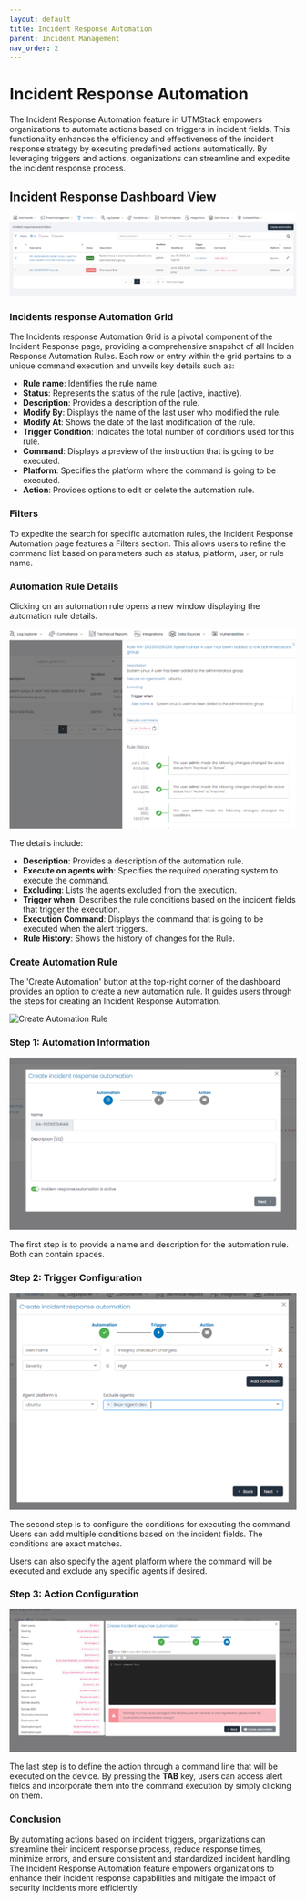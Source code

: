 ```yaml
---
layout: default
title: Incident Response Automation
parent: Incident Management
nav_order: 2
---
```


# Incident Response Automation

The Incident Response Automation feature in UTMStack empowers organizations to automate actions based on triggers in incident fields. This functionality enhances the efficiency and effectiveness of the incident response strategy by executing predefined actions automatically. By leveraging triggers and actions, organizations can streamline and expedite the incident response process.

## Incident Response Dashboard View

![Dashboard View](./../Images/../../Images/Components/Incidents/incidentresponseauto.png)

### Incidents response Automation Grid

The Incidents response Automation Grid is a pivotal component of the Incident Response page, providing a comprehensive snapshot of all Inciden Response Automation Rules. Each row or entry within the grid pertains to a unique command execution and unveils key details such as:

- **Rule name**: Identifies the rule name.
- **Status**: Represents the status of the rule (active, inactive).
- **Description**: Provides a description of the rule.
- **Modify By**: Displays the name of the last user who modified the rule.
- **Modify At**: Shows the date of the last modification of the rule.
- **Trigger Condition**: Indicates the total number of conditions used for this rule.
- **Command**: Displays a preview of the instruction that is going to be executed.
- **Platform**: Specifies the platform where the command is going to be executed.
- **Action**: Provides options to edit or delete the automation rule.

### Filters

To expedite the search for specific automation rules, the Incident Response Automation page features a Filters section. This allows users to refine the command list based on parameters such as status, platform, user, or rule name.

### Automation Rule Details

Clicking on an automation rule opens a new window displaying the automation rule details.

![Automation Rule Details](./../Images/../../Images/Components/Incidents/automationruledetails.png)

The details include:

- **Description**: Provides a description of the automation rule.
- **Execute on agents with**: Specifies the required operating system to execute the command.
- **Excluding**: Lists the agents excluded from the execution.
- **Trigger when**: Describes the rule conditions based on the incident fields that trigger the execution.
- **Execution Command**: Displays the command that is going to be executed when the alert triggers.
- **Rule History**: Shows the history of changes for the Rule.

### Create Automation Rule

The 'Create Automation' button at the top-right corner of the dashboard provides an option to create a new automation rule. It guides users through the steps for creating an Incident Response Automation.

![Create Automation Rule](./../Images/../../Images/Components/Incidents/createautomation.png)

### Step 1: Automation Information

![Step 1: Automation Information](./../Images/../../Images/Components/Incidents/createautomationstep1.png)

The first step is to provide a name and description for the automation rule. Both can contain spaces.

### Step 2: Trigger Configuration

![Step 2: Trigger Configuration](./../Images/../../Images/Components/Incidents/createautomationstep2.png)

The second step is to configure the conditions for executing the command. Users can add multiple conditions based on the incident fields. The conditions are exact matches.

Users can also specify the agent platform where the command will be executed and exclude any specific agents if desired.

### Step 3: Action Configuration

![Step 3: Action Configuration](./../Images/../../Images/Components/Incidents/createautomationstep3.png)

The last step is to define the action through a command line that will be executed on the device. By pressing the **TAB** key, users can access alert fields and incorporate them into the command execution by simply clicking on them.

### Conclusion
By automating actions based on incident triggers, organizations can streamline their incident response process, reduce response times, minimize errors, and ensure consistent and standardized incident handling. The Incident Response Automation feature empowers organizations to enhance their incident response capabilities and mitigate the impact of security incidents more efficiently.
